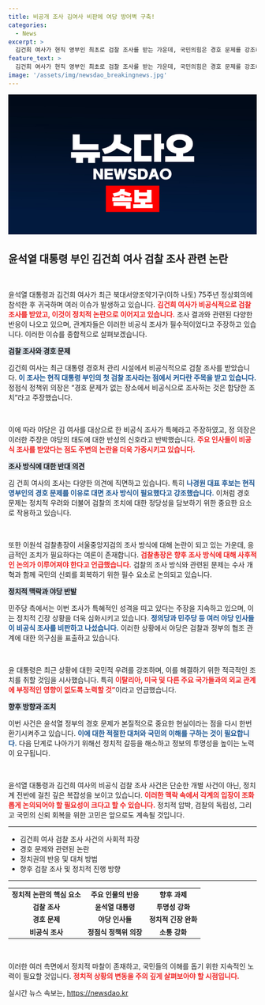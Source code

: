 ```yaml
---
title: 비공개 조사 김여사 비판에 여당 방어벽 구축!
categories:
  - News
excerpt: >
  김건희 여사가 현직 영부인 최초로 검찰 조사를 받는 가운데, 국민의힘은 경호 문제를 강조하며 방어에 나섰다. 여야 간 치열한 공방 속, 세밀한 조사 과정과 관련된 논란이 불거졌다. 클릭해서 자세한 내용을 확인해보세요!
feature_text: >
  김건희 여사가 현직 영부인 최초로 검찰 조사를 받는 가운데, 국민의힘은 경호 문제를 강조하며 방어에 나섰다. 여야 간 치열한 공방 속, 세밀한 조사 과정과 관련된 논란이 불거졌다. 클릭해서 자세한 내용을 확인해보세요!
image: '/assets/img/newsdao_breakingnews.jpg'
---
```


<p><img src="/assets/img/newsdao_breakingnews.jpg" alt="flaretime 속보" /></p>

<h2 data-ke-size="size26">윤석열 대통령 부인 김건희 여사 검찰 조사 관련 논란</h2>

<p data-ke-size="size16">&nbsp;</p>

<p>윤석열 대통령과 김건희 여사가 최근 북대서양조약기구(이하 나토) 75주년 정상회의에 참석한 후 귀국하며 여러 이슈가 발생하고 있습니다. <b><span style="color: #ee2323;">김건희 여사가 비공식적으로 검찰 조사를 받았고, 이것이 정치적 논란으로 이어지고 있습니다.</span></b> 조사 결과와 관련된 다양한 반응이 나오고 있으며, 관계자들은 이러한 비공식 조사가 필수적이었다고 주장하고 있습니다. 이러한 이슈를 종합적으로 살펴보겠습니다.</p>

<p><b><span style="background-color: #21538527;">검찰 조사와 경호 문제</span></b></p>

<p>김건희 여사는 최근 대통령 경호처 관리 시설에서 비공식적으로 검찰 조사를 받았습니다. <b><span style="color: #1a5490;">이 조사는 현직 대통령 부인의 첫 검찰 조사라는 점에서 커다란 주목을 받고 있습니다.</span></b> 정점식 정책위 의장은 “경호 문제가 없는 장소에서 비공식으로 조사하는 것은 합당한 조치”라고 주장했습니다. </p>

<p data-ke-size="size16">&nbsp;</p>

<p>이에 따라 야당은 김 여사를 대상으로 한 비공식 조사가 특혜라고 주장하였고, 정 의장은 이러한 주장은 야당의 태도에 대한 반성의 신호라고 반박했습니다. <b><span style="color: #ee2323;">주요 인사들이 비공식 조사를 받았다는 점도 주변의 논란을 더욱 가중시키고 있습니다.</span></b></p>

<p><b><span style="background-color: #21538527;">조사 방식에 대한 반대 의견</span></b></p>

<p>김 건희 여사의 조사는 다양한 의견에 직면하고 있습니다. 특히 <b><span style="color: #1a5490;">나경원 대표 후보는 현직 영부인의 경호 문제를 이유로 대면 조사 방식이 필요했다고 강조했습니다.</span></b> 이처럼 경호 문제는 정치적 우려와 더불어 검찰의 조치에 대한 정당성을 담보하기 위한 중요한 요소로 작용하고 있습니다.</p>

<p data-ke-size="size16">&nbsp;</p>

<p>또한 이원석 검찰총장이 서울중앙지검의 조사 방식에 대해 논란이 되고 있는 가운데, 응급적인 조치가 필요하다는 여론이 존재합니다. <b><span style="color: #ee2323;">검찰총장은 향후 조사 방식에 대해 사후적인 논의가 이루어져야 한다고 언급했습니다.</span></b> 검찰의 조사 방식와 관련된 문제는 수사 개혁과 함께 국민의 신뢰를 회복하기 위한 필수 요소로 논의되고 있습니다.</p>

<p><b><span style="background-color: #21538527;">정치적 맥락과 야당 반발</span></b></p>

<p>민주당 측에서는 이번 조사가 특혜적인 성격을 띠고 있다는 주장을 지속하고 있으며, 이는 정치적 긴장 상황을 더욱 심화시키고 있습니다. <b><span style="color: #1a5490;">정의당과 민주당 등 여러 야당 인사들이 비공식 조사를 비판하고 나섰습니다.</span></b> 이러한 상황에서 야당은 검찰과 정부의 협조 관계에 대한 의구심을 표출하고 있습니다.</p>

<p data-ke-size="size16">&nbsp;</p>

<p>윤 대통령은 최근 상황에 대한 국민적 우려를 강조하며, 이를 해결하기 위한 적극적인 조치를 취할 것임을 시사했습니다. 특히 <b><span style="color: #ee2323;">이탈리아, 미국 및 다른 주요 국가들과의 외교 관계에 부정적인 영향이 없도록 노력할 것”</span></b>이라고 언급했습니다.</p>

<p><b><span style="background-color: #21538527;">향후 방향과 조치</span></b></p>

<p>이번 사건은 윤석열 정부의 경호 문제가 본질적으로 중요한 현실이라는 점을 다시 한번 환기시켜주고 있습니다. <b><span style="color: #1a5490;">이에 대한 적절한 대처와 국민의 이해를 구하는 것이 필요합니다.</span></b> 다음 단계로 나아가기 위해선 정치적 갈등을 해소하고 정보의 투명성을 높이는 노력이 요구됩니다.</p>

<p data-ke-size="size16">&nbsp;</p>

<p>윤석열 대통령과 김건희 여사의 비공식 검찰 조사 사건은 단순한 개별 사건이 아닌, 정치계 전반에 걸친 깊은 복잡성을 보이고 있습니다. <b><span style="color: #ee2323;">이러한 맥락 속에서 각계의 입장이 조화롭게 논의되어야 할 필요성이 크다고 할 수 있습니다.</span></b> 정치적 압박, 검찰의 독립성, 그리고 국민의 신뢰 회복을 위한 고민은 앞으로도 계속될 것입니다.</p>

<hr/>

<ul>
<li>김건희 여사 검찰 조사 사건의 사회적 파장</li>
<li>경호 문제와 관련된 논란</li>
<li>정치권의 반응 및 대처 방법</li>
<li>향후 검찰 조사 및 정치적 진행 방향</li>
</ul>

<hr/>

<table style="width: 100%; border-collapse: collapse;">
<tr>
<td style="text-align: center; height: 17px;"><b>정치적 논란의 핵심 요소</b></td>
<td style="text-align: center; height: 17px;"><b>주요 인물의 반응</b></td>
<td style="text-align: center; height: 17px;"><b>향후 과제</b></td>
</tr>
<tr>
<td style="text-align: center; height: 17px;"><b>검찰 조사</b></td>
<td style="text-align: center; height: 17px;"><b>윤석열 대통령</b></td>
<td style="text-align: center; height: 17px;"><b>투명성 강화</b></td>
</tr>
<tr>
<td style="text-align: center; height: 17px;"><b>경호 문제</b></td>
<td style="text-align: center; height: 17px;"><b>야당 인사들</b></td>
<td style="text-align: center; height: 17px;"><b>정치적 긴장 완화</b></td>
</tr>
<tr>
<td style="text-align: center; height: 17px;"><b>비공식 조사</b></td>
<td style="text-align: center; height: 17px;"><b>정점식 정책위 의장</b></td>
<td style="text-align: center; height: 17px;"><b>소통 강화</b></td>
</tr>
</table>

<p data-ke-size="size16">&nbsp;</p>

<p>이러한 여러 측면에서 정치적 마찰이 존재하고, 국민들의 이해를 돕기 위한 지속적인 노력이 필요할 것입니다. <b><span style="color: #ee2323;">정치적 상황의 변동을 주의 깊게 살펴보아야 할 시점입니다.</span></b></p>
실시간 뉴스 속보는, <a href="https://newsdao.kr" rel="dofollow">https://newsdao.kr</a>


